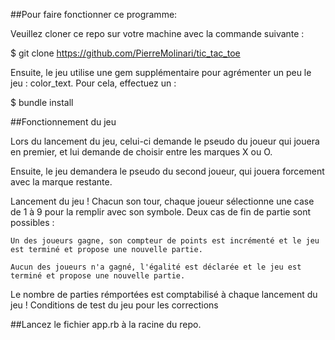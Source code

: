 ##Pour faire fonctionner ce programme:

Veuillez cloner ce repo sur votre machine avec la commande suivante :

  $ git clone https://github.com/PierreMolinari/tic_tac_toe

Ensuite, le jeu utilise une gem supplémentaire pour agrémenter un peu le jeu : color_text. Pour cela, effectuez un :

  $ bundle install

##Fonctionnement du jeu

Lors du lancement du jeu, celui-ci demande le pseudo du joueur qui jouera en premier, et lui demande de choisir entre les marques X ou O.

Ensuite, le jeu demandera le pseudo du second joueur, qui jouera forcement avec la marque restante.

Lancement du jeu ! Chacun son tour, chaque joueur sélectionne une case de 1 à 9 pour la remplir avec son symbole. Deux cas de fin de partie sont possibles :

    Un des joueurs gagne, son compteur de points est incrémenté et le jeu est terminé et propose une nouvelle partie.

    Aucun des joueurs n'a gagné, l'égalité est déclarée et le jeu est terminé et propose une nouvelle partie.

Le nombre de parties rémportées est comptabilisé à chaque lancement du jeu !
Conditions de test du jeu pour les corrections

##Lancez le fichier app.rb à la racine du repo.